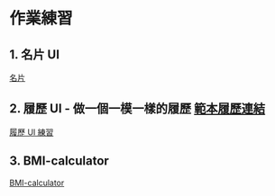 # 作業練習
## 1. 名片 UI
[名片](https://c711cat.github.io/practice_works/01%20-%20namecard/)

## 2. 履歷 UI - 做一個一模一樣的履歷 [範本履歷連結](https://codepen.io/millionmillion/full/GeXeYL)
[履歷 UI 練習](https://c711cat.github.io/practice_works/02%20-%20resume/)

## 3. BMI-calculator
[BMI-calculator](https://c711cat.github.io/practice_works/BMI-calculator/)

